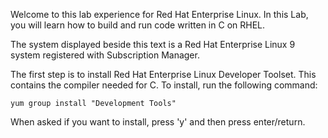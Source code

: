 Welcome to this lab experience for Red Hat Enterprise Linux. In this Lab, you will learn how to build and run code written in C on RHEL.

The system displayed beside this text is a Red Hat Enterprise Linux 9
system registered with Subscription Manager.

The first step is to install Red Hat Enterprise Linux Developer Toolset. This contains the compiler needed for C. To install, run the following command:
```
yum group install "Development Tools"
```
When asked if you want to install, press 'y' and then press enter/return.